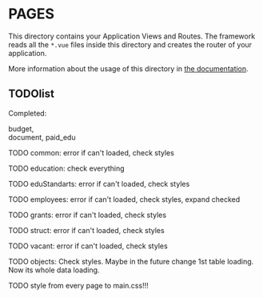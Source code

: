 # PAGES

This directory contains your Application Views and Routes.
The framework reads all the `*.vue` files inside this directory and creates the router of your application.

More information about the usage of this directory in [the documentation](https://nuxtjs.org/guide/routing).

## TODOlist

Completed:

budget,  
document,
paid_edu

TODO common: error if can't loaded, check styles

TODO education: check everything

TODO eduStandarts: error if can't loaded, check styles

TODO employees: error if can't loaded, check styles, expand checked

TODO grants: error if can't loaded, check styles

TODO struct: error if can't loaded, check styles

TODO vacant: error if can't loaded, check styles

TODO objects: Check styles. Maybe in the future change 1st table loading. Now its whole data loading.

TODO style from every page to main.css!!!
